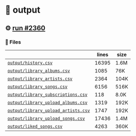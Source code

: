 # 📝  output 

## ⚙️ [run #2360](https://github.com/jwenerd/ytm-dl/actions/runs/11128640044)

### 📁 Files

|                                                                         |lines|size|
|-------------------------------------------------------------------------|-----|----|
|[`output/history.csv` ](output/history.csv)                              |16395|1.6M|
|[`output/library_albums.csv` ](output/library_albums.csv)                |1085 |76K |
|[`output/library_artists.csv` ](output/library_artists.csv)              |2364 |104K|
|[`output/library_songs.csv` ](output/library_songs.csv)                  |6156 |516K|
|[`output/library_subscriptions.csv` ](output/library_subscriptions.csv)  |118  |8.0K|
|[`output/library_upload_albums.csv` ](output/library_upload_albums.csv)  |1319 |192K|
|[`output/library_upload_artists.csv` ](output/library_upload_artists.csv)|1747 |192K|
|[`output/library_upload_songs.csv` ](output/library_upload_songs.csv)    |17436|1.4M|
|[`output/liked_songs.csv` ](output/liked_songs.csv)                      |4263 |360K|